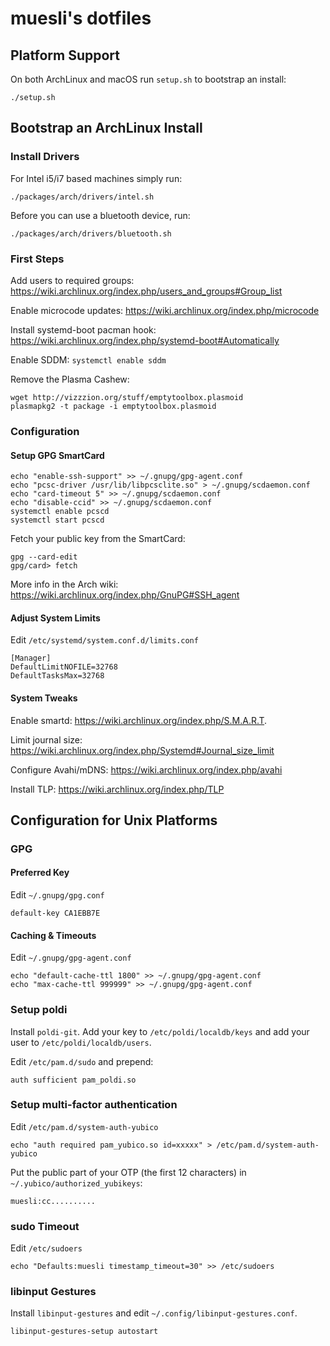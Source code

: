 # muesli's dotfiles

## Platform Support

On both ArchLinux and macOS run `setup.sh` to bootstrap an install:

```
./setup.sh
```

## Bootstrap an ArchLinux Install

### Install Drivers

For Intel i5/i7 based machines simply run:

```
./packages/arch/drivers/intel.sh
```

Before you can use a bluetooth device, run:

```
./packages/arch/drivers/bluetooth.sh
```

### First Steps

Add users to required groups: https://wiki.archlinux.org/index.php/users_and_groups#Group_list

Enable microcode updates: https://wiki.archlinux.org/index.php/microcode

Install systemd-boot pacman hook: https://wiki.archlinux.org/index.php/systemd-boot#Automatically

Enable SDDM: `systemctl enable sddm`

Remove the Plasma Cashew:

```
wget http://vizzzion.org/stuff/emptytoolbox.plasmoid
plasmapkg2 -t package -i emptytoolbox.plasmoid
```

### Configuration

#### Setup GPG SmartCard

```
echo "enable-ssh-support" >> ~/.gnupg/gpg-agent.conf
echo "pcsc-driver /usr/lib/libpcsclite.so" > ~/.gnupg/scdaemon.conf
echo "card-timeout 5" >> ~/.gnupg/scdaemon.conf
echo "disable-ccid" >> ~/.gnupg/scdaemon.conf
systemctl enable pcscd
systemctl start pcscd
```

Fetch your public key from the SmartCard:

```
gpg --card-edit
gpg/card> fetch
```

More info in the Arch wiki: https://wiki.archlinux.org/index.php/GnuPG#SSH_agent

#### Adjust System Limits

Edit `/etc/systemd/system.conf.d/limits.conf`

```
[Manager]
DefaultLimitNOFILE=32768
DefaultTasksMax=32768
```

#### System Tweaks

Enable smartd: https://wiki.archlinux.org/index.php/S.M.A.R.T.

Limit journal size: https://wiki.archlinux.org/index.php/Systemd#Journal_size_limit

Configure Avahi/mDNS: https://wiki.archlinux.org/index.php/avahi

Install TLP: https://wiki.archlinux.org/index.php/TLP

## Configuration for Unix Platforms

### GPG

#### Preferred Key

Edit `~/.gnupg/gpg.conf`

```
default-key CA1EBB7E
```

#### Caching & Timeouts

Edit `~/.gnupg/gpg-agent.conf`

```
echo "default-cache-ttl 1800" >> ~/.gnupg/gpg-agent.conf
echo "max-cache-ttl 999999" >> ~/.gnupg/gpg-agent.conf
```

### Setup poldi

Install `poldi-git`. Add your key to `/etc/poldi/localdb/keys` and add your user
to `/etc/poldi/localdb/users`.

Edit `/etc/pam.d/sudo` and prepend:

```
auth sufficient pam_poldi.so
```

### Setup multi-factor authentication

Edit `/etc/pam.d/system-auth-yubico`

```
echo "auth required pam_yubico.so id=xxxxx" > /etc/pam.d/system-auth-yubico
```

Put the public part of your OTP (the first 12 characters) in `~/.yubico/authorized_yubikeys`:

```
muesli:cc..........
```

### sudo Timeout

Edit `/etc/sudoers`

```
echo "Defaults:muesli timestamp_timeout=30" >> /etc/sudoers
```

### libinput Gestures

Install `libinput-gestures` and edit `~/.config/libinput-gestures.conf`.

```
libinput-gestures-setup autostart
```
